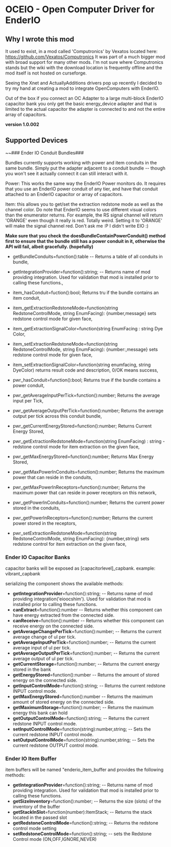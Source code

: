 # OCEIO - Open Computer Driver for EnderIO #

## Why I wrote this mod ##

It used to exist, in a mod called 'Computronics' by Vexatos located here: https://github.com/Vexatos/Computronics
It was part of a much bigger mod with broad support for many other mods.  I'm not sure where Computronics stands but the wiki with the download location 
is frequently offline and the mod itself is not hosted on curseforge.

Seeing the Xnet and ActuallyAdditions drivers pop up recently I decided to try my hand at 
creating a mod to integrate OpenComputers with EnderIO.  

Out of the box if you connect an OC Adapter to a large multi-block EnderIO capacitor bank you only 
get the basic energy_device adapter and that is limited to the actual capacitor the adapter is
connected to and not the entire array of capacitors.


**version 1.0.002**

## Supported Devices ##


~~### Ender IO Conduit Bundles###

Bundles currently supports working with power and item conduits in the same bundle.  Simply put the adapter adjacent to
a conduit bundle -- though you won't see it actually connect it can still interact with it.

Power: This works the same way the EnderIO Power monitors do.  It requires that you use an EnderIO power conduit
of any tier, and have that conduit attached to an EnderIO capacitor or array of capacitors.

Item: this allows you to get/set the extraction redstone mode as well as the channel color.  Do note that 
EnderIO seems to use different visual colors than the enumerator returns.  For example, the RS signal channel will return
'ORANGE' even though it really is red.  Totally weird.  Setting it to 'ORANGE' will make the signal channel red.  Don't ask me :P 
I didn't write EIO :)

**Make sure that you check the doesBundleContainPowerConduit() method first to ensure that the bundle 
still has a power conduit in it, otherwise the API will fail, albeit gracefully. (hopefully)**

 - getBundleConduits=function():table -- Returns a table of all conduits in bundle,
 - getIntegrationProvider=function():string;  -- Returns name of mod providing integration. Used for validation that mod is installed prior to calling these functions.,
 
 - item_hasConduit=fuction():bool; Returns tru if the bundle contains an item conduit,
 - item_getExtractionRedstoneMode=function(string RedstoneControlMode, string EnumFacing): {number,message} sets redstone control mode for given face,
 - item_getExtractionSignalColor=function(string EnumFacing : string Dye Color,
 - item_setExtractionRedstoneMode=function(string RedstoneControlMode, string EnumFacing): {number:,message} sets redstone control mode for given face,
 - item_setExtractionSignalColor=function(string enumfacing, string DyeColor) returns result code and description,  0/OK means success,
 
 - pwr_hasConduit=function():bool; Returns true if the bundle contains a power conduit,
 - pwr_getAverageInputPerTick=function():number; Returns the average input per Tick,
 - pwr_getAverageOutputPerTick=function():number; Returns the average output per tick across this conduit bundle,
 - pwr_getCurrentEnergyStored=function():number; Returns Current Energy Stored,
 - pwr_getExtractionRedstoneMode=function(string EnumFacing) : string - redstone control mode for item extraction on the given face,
 - pwr_getMaxEnergyStored=function():number; Returns Max Energy Stored,
 - pwr_getMaxPowerInConduits=function():number; Returns the maximum power that can reside in the conduits,
 - pwr_getMaxPowerInReceptors=function():number; Returns the maximum power that can reside in power receptors on this network,
 - pwr_getPowerInConduits=function():number; Returns the current power stored in the conduits,
 - pwr_getPowerInReceptors=function():number; Returns the current power stored in the receptors,
 - pwr_setExtractionRedstoneMode=function(string RedstoneControlMode, string EnumFacing): {number,string} sets redstone control for item extraction on the given face,


### Ender IO Capacitor Banks ###

capacitor banks will be exposed as [capacitorlevel]_capbank. example:  vibrant_capbank

serializing the component shows the available methods:

 * **getIntegrationProvider**=function():string;  -- Returns name of mod providing integration('eioocshim'). Used for validation that mod is installed prior to calling these functions.
 * **canExtract**=function():number -- Returns whether this component can have energy extracted from the connected side.
 * **canReceive**=function():number -- Returns whether this component can receive energy on the connected side.
 * **getAverageChangePerTick**=function():number;  -- Returns the current average change of uI per tick.
 * **getAverageInputPerTick**=function():number;  -- Returns the current average input of uI per tick.
 * **getAverageOutputPerTick**=function():number;  -- Returns the current average output of uI per tick.
 * **getCurrentStorage**=function():number;  -- Returns the current energy stored in the bank
 * **getEnergyStored**=function():number -- Returns the amount of stored energy on the connected side.
 * **getInputControlMode**=function():string;  -- Returns the current redstone INPUT control mode.
 * **getMaxEnergyStored**=function():number -- Returns the maximum amount of stored energy on the connected side.
 * **getMaximumStorage**=function():number;  -- Returns the maximum energy this bank can hold
 * **getOutputControlMode**=function():string;  -- Returns the current redstone INPUT control mode.
 * **setInputControlMode**=function(string):number,string;  -- Sets the current redstone INPUT control mode.
 * **setOutputControlMode**=function(string):number,string;  -- Sets the current redstone OUTPUT control mode.
 
 ### Ender IO Item Buffer ###
 
 item buffers will be named "enderio_item_buffer and provides the following methods:
 
 * **getIntegrationProvider**=function():string;  -- Returns name of mod providing integration. Used for validation that mod is installed prior to calling these functions.
 * **getSizeInventory**=function():number; -- Returns the size (slots) of the inventory of the buffer
 * **getStackInSlot**=function(number):ItemStack; -- Returns the stack located in the passed slot
 * **getRedstoneControlMode**=function():string; -- Returns the redstone control mode setting
 * **setRedstoneControlMode**=function():string; -- sets the Redstone Control mode (ON,OFF,IGNORE,NEVER)